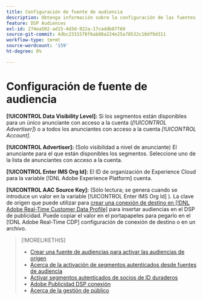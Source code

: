 ```yaml
---
title: Configuración de fuente de audiencia
description: Obtenga información sobre la configuración de las fuentes de audiencia.
feature: DSP Audiences
exl-id: 274ea502-ad15-4d3d-922a-17caddb87f69
source-git-commit: 4dbc2331570f6ab88a224e25a78532c10df9d311
workflow-type: tm+mt
source-wordcount: '159'
ht-degree: 0%

---
```


# Configuración de fuente de audiencia

**[!UICONTROL Data Visibility Level]:** Si los segmentos están disponibles para un único anunciante con acceso a la cuenta (*[!UICONTROL Advertiser]*) o a todos los anunciantes con acceso a la cuenta *[!UICONTROL Account]*.

**[!UICONTROL Advertiser]:** (Solo visibilidad a nivel de anunciante) El anunciante para el que están disponibles los segmentos. Seleccione uno de la lista de anunciantes con acceso a la cuenta.

**[!UICONTROL Enter IMS Org Id]:** El ID de organización de Experience Cloud para la variable [!DNL Adobe Experience Platform] cuenta.

**[!UICONTROL AAC Source Key]:** (Sólo lectura; se genera cuando se introduce un valor en la variable [!UICONTROL Enter IMS Org Id] ). La clave de origen que puede utilizar para [crear una conexión de destino en [!DNL Adobe Real-Time Customer Data Profile]](https://experienceleague.adobe.com/docs/experience-platform/destinations/catalog/advertising/adobe-advertising-cloud-connection.html) para insertar audiencias en el DSP de publicidad. Puede copiar el valor en el portapapeles para pegarlo en el [!DNL Adobe Real-Time CDP] configuración de conexión de destino o en un archivo.

>[!MORELIKETHIS]
>
>* [Crear una fuente de audiencias para activar las audiencias de origen](source-create.md)
>* [Acerca de la activación de segmentos autenticados desde fuentes de audiencia](source-about.md)
>* [Activar segmentos autenticados de socios de ID duraderos](source-durable-id.md)
>* [Adobe Publicidad DSP conexión](https://experienceleague.adobe.com/docs/experience-platform/destinations/catalog/advertising/adobe-advertising-cloud-connection.html)
>* [Acerca de la gestión de público](/help/dsp/audiences/audience-about.md)

